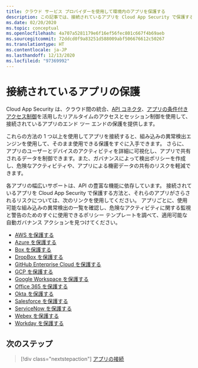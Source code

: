 ```yaml
---
title: クラウド サービス プロバイダーを使用して環境内のアプリを保護する
description: この記事では、接続されているアプリを Cloud App Security で保護する方法について説明します。
ms.date: 02/20/2020
ms.topic: conceptual
ms.openlocfilehash: 4a707a5281179e6f16ef56fec801c667f4b69aeb
ms.sourcegitcommit: 72ddcd0f9a83251d588009abf506676612c50267
ms.translationtype: HT
ms.contentlocale: ja-JP
ms.lasthandoff: 12/13/2020
ms.locfileid: "97369992"
---
```

# <a name="protecting-connected-apps"></a>接続されているアプリの保護

Cloud App Security は、クラウド間の統合、[API コネクタ](enable-instant-visibility-protection-and-governance-actions-for-your-apps.md)、[アプリの条件付きアクセス制御](proxy-intro-aad.md)を活用したリアルタイムのアクセスとセッション制御を使用して、接続されているアプリのエンド ツー エンドの保護を提供します。

これらの方法の 1 つ以上を使用してアプリを接続すると、組み込みの異常検出エンジンを使用して、そのまま使用できる保護をすぐに入手できます。 さらに、アプリのユーザーとデバイスのアクティビティを詳細に可視化し、アプリで共有されるデータを制御できます。また、ガバナンスによって検出ポリシーを作成し、危険なアクティビティや、アプリによる機密データの共有のリスクを軽減できます。

各アプリの幅広いサポートは、API の豊富な機能に依存しています。 接続されているアプリを Cloud App Security で保護する方法と、それらのアプリがさらされるリスクについては、次のリンクを使用してください。 アプリごとに、使用可能な組み込みの異常検出の一覧を確認し、危険なアクティビティに関する監視と警告のためのすぐに使用できるポリシー テンプレートを調べて、適用可能な自動ガバナンス アクションを見つけてください。

- [AWS を保護する](protect-aws.md)
- [Azure を保護する](protect-azure.md)
- [Box を保護する](protect-box.md)
- [DropBox を保護する](protect-dropbox.md)
- [GitHub Enterprise Cloud を保護する](protect-github.md)
- [GCP を保護する](protect-gcp.md)
- [Google Workspace を保護する](protect-google-workspace.md)
- [Office 365 を保護する](protect-office-365.md)
- [Okta を保護する](protect-okta.md)
- [Salesforce を保護する](protect-salesforce.md)
- [ServiceNow を保護する](protect-servicenow.md)
- [Webex を保護する](protect-webex.md)
- [Workday を保護する](protect-workday.md)

## <a name="next-steps"></a>次のステップ

> [!div class="nextstepaction"]
> [アプリの接続](enable-instant-visibility-protection-and-governance-actions-for-your-apps.md)
